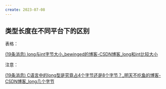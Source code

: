 ```yaml
---
create: 2023-07-08
---
```

## 类型长度在不同平台下的区别

表格：

[(19条消息) long与int字节大小_bewinged的博客-CSDN博客_long和int比较大小](https://blog.csdn.net/zengzhihao/article/details/85096793)



注意：

[(19条消息) C语言中的long型是究竟占4个字节还是8个字节？_明天不吃鱼的博客-CSDN博客_long几个字节](https://blog.csdn.net/wankcn/article/details/121209323)